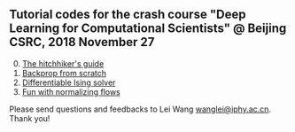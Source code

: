## Tutorial codes for the crash course "Deep Learning for Computational Scientists" @ Beijing CSRC, 2018 November 27 

0. [The hitchhiker's guide](http://wangleiphy.github.io/lectures.html)
1. [Backprop from scratch](https://github.com/wangleiphy/dl4csrc/tree/master/1-bp)
2. [Differentiable Ising solver](https://github.com/wangleiphy/dl4csrc/tree/master/2-ising)
3. [Fun with normalizing flows](https://github.com/wangleiphy/dl4csrc/tree/master/3-flow)

Please send questions and feedbacks to Lei Wang <wanglei@iphy.ac.cn>. Thank you! 

